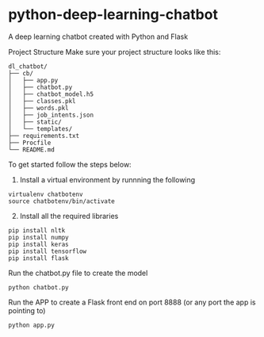 # python-deep-learning-chatbot
A deep learning chatbot created with Python and Flask


Project Structure Make sure your project structure looks like this:
```
dl_chatbot/
├── cb/
│   ├── app.py
│   ├── chatbot.py
│   ├── chatbot_model.h5
│   ├── classes.pkl
│   ├── words.pkl
│   ├── job_intents.json
│   ├── static/
│   └── templates/
├── requirements.txt
├── Procfile
└── README.md
```

To get started follow the steps below:

1. Install a virtual environment by runnning the following
```
virtualenv chatbotenv
source chatbotenv/bin/activate
```

2. Install all the required libraries 
```
pip install nltk
pip install numpy
pip install keras
pip install tensorflow
pip install flask
```

Run the chatbot.py file to create the model
```
python chatbot.py
```

Run the APP to create a Flask front end on port 8888 (or any port the app is pointing to)
```
python app.py
```

